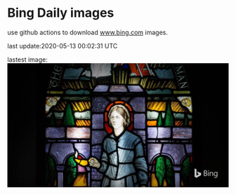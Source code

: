 # Bing Daily images

use github actions to download www.bing.com images.

last update:2020-05-13 00:02:31 UTC

lastest image:
![](images/FlorenceNightingale.jpg)